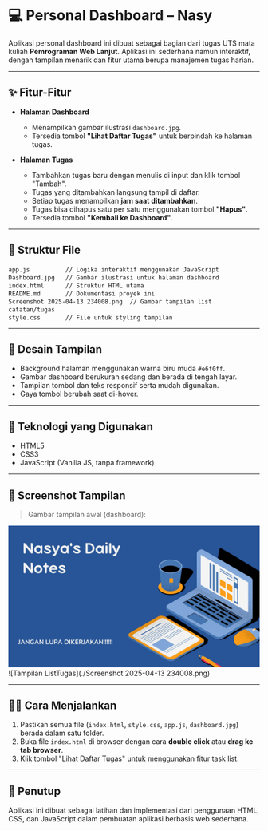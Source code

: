 # 💻 Personal Dashboard – Nasy

Aplikasi personal dashboard ini dibuat sebagai bagian dari tugas UTS mata kuliah **Pemrograman Web Lanjut**. Aplikasi ini sederhana namun interaktif, dengan tampilan menarik dan fitur utama berupa manajemen tugas harian.

---

## ✨ Fitur-Fitur

- **Halaman Dashboard**
  - Menampilkan gambar ilustrasi `dashboard.jpg`.
  - Tersedia tombol **"Lihat Daftar Tugas"** untuk berpindah ke halaman tugas.

- **Halaman Tugas**
  - Tambahkan tugas baru dengan menulis di input dan klik tombol "Tambah".
  - Tugas yang ditambahkan langsung tampil di daftar.
  - Setiap tugas menampilkan **jam saat ditambahkan**.
  - Tugas bisa dihapus satu per satu menggunakan tombol **"Hapus"**.
  - Tersedia tombol **"Kembali ke Dashboard"**.

---

## 📁 Struktur File
    app.js          // Logika interaktif menggunakan JavaScript
    Dashboard.jpg   // Gambar ilustrasi untuk halaman dashboard
    index.html      // Struktur HTML utama
    README.md       // Dokumentasi proyek ini
    Screenshot 2025-04-13 234008.png  // Gambar tampilan list catatan/tugas
    style.css       // File untuk styling tampilan


---

## 🎨 Desain Tampilan

- Background halaman menggunakan warna biru muda `#e6f0ff`.
- Gambar dashboard berukuran sedang dan berada di tengah layar.
- Tampilan tombol dan teks responsif serta mudah digunakan.
- Gaya tombol berubah saat di-hover.

---

## 🧰 Teknologi yang Digunakan

- HTML5
- CSS3
- JavaScript (Vanilla JS, tanpa framework)

---

## 📸 Screenshot Tampilan

> Gambar tampilan awal (dashboard):

![Tampilan Dashboard](./dashboard.jpg)
![Tampilan ListTugas](./Screenshot 2025-04-13 234008.png) 

---

## 🧑‍💻 Cara Menjalankan

1. Pastikan semua file (`index.html`, `style.css`, `app.js`, `dashboard.jpg`) berada dalam satu folder.
2. Buka file `index.html` di browser dengan cara **double click** atau **drag ke tab browser**.
3. Klik tombol "Lihat Daftar Tugas" untuk menggunakan fitur task list.

---

## 🙌 Penutup

Aplikasi ini dibuat sebagai latihan dan implementasi dari penggunaan HTML, CSS, dan JavaScript dalam pembuatan aplikasi berbasis web sederhana.

